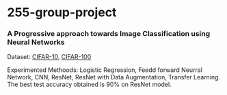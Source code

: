 # 255-group-project
### A Progressive approach towards Image Classification using Neural Networks

Dataset: [CIFAR-10](https://www.cs.toronto.edu/~kriz/cifar.html), [CIFAR-100](https://www.cs.toronto.edu/~kriz/cifar.html)

Experimented Methoods: Logistic Regression, Feedd forward Neurral Network, CNN, ResNet, ResNet with Data Augmentation, Transfer Learning.
The best test accuracy obtained is 90% on ResNet model.
